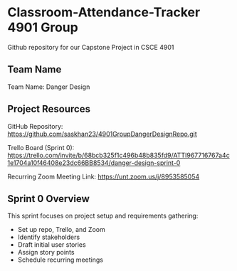 # Classroom-Attendance-Tracker 4901 Group 

Github repository for our Capstone Project in CSCE 4901

## Team Name
Team Name: Danger Design

## Project Resources
GitHub Repository:
https://github.com/saskhan23/4901GroupDangerDesignRepo.git

Trello Board (Sprint 0):
https://trello.com/invite/b/68bcb325f1c496b48b835fd9/ATTI967716767a4c1e1704a10f46408e23dc66BB8534/danger-design-sprint-0

Recurring Zoom Meeting Link:
https://unt.zoom.us/j/8953585054

## Sprint 0 Overview
This sprint focuses on project setup and requirements gathering:
- Set up repo, Trello, and Zoom
- Identify stakeholders
- Draft initial user stories
- Assign story points
- Schedule recurring meetings
